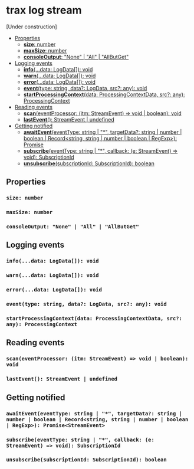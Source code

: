 
# trax log stream

[Under construction]

<!-- Table of content -->
* [Properties](#properties)
    + [**size**: number](#size)
    + [**maxSize**: number](#maxSize)
    + [**consoleOutput**: "None" | "All" | "AllButGet"](#consoleOutput)
* [Logging events](#log-events)
    + [**info**(...data: LogData[]): void](#info)
    + [**warn**(...data: LogData[]): void](#warn)
    + [**error**(...data: LogData[]): void](#error)
    + [**event**(type: string, data?: LogData, src?: any): void](#event)
    + [**startProcessingContext**(data: ProcessingContextData, src?: any): ProcessingContext](#startProcessingContext)
* [Reading events](#read-events)
    + [**scan**(eventProcessor: (itm: StreamEvent) => void | boolean): void](#scan)
    + [**lastEvent**(): StreamEvent | undefined](#lastEvent)
* [Getting notified](#notification)
    + [**awaitEvent**(eventType: string | "*", targetData?: string | number | boolean | Record<string, string | number | boolean | RegExp>): Promise<StreamEvent>](#awaitEvent)
    + [**subscribe**(eventType: string | "*", callback: (e: StreamEvent) => void): SubscriptionId](#subscribe)
    + [**unsubscribe**(subscriptionId: SubscriptionId): boolean](#unsubscribe)

## <a id="properties"></a> Properties
### <a id="size"></a>```size: number```
### <a id="maxSize"></a>```maxSize: number```
### <a id="consoleOutput"></a>```consoleOutput: "None" | "All" | "AllButGet"```

## <a id="log-events"></a> Logging events
### <a id="info"></a>```info(...data: LogData[]): void```
### <a id="warn"></a>```warn(...data: LogData[]): void```
### <a id="error"></a>```error(...data: LogData[]): void```
### <a id="event"></a>```event(type: string, data?: LogData, src?: any): void```
### <a id="startProcessingContext"></a>```startProcessingContext(data: ProcessingContextData, src?: any): ProcessingContext```

## <a id="read-events"></a> Reading events
### <a id="scan"></a>```scan(eventProcessor: (itm: StreamEvent) => void | boolean): void```
### <a id="lastEvent"></a>```lastEvent(): StreamEvent | undefined```

## <a id="notification"></a> Getting notified
### <a id="awaitEvent"></a>```awaitEvent(eventType: string | "*", targetData?: string | number | boolean | Record<string, string | number | boolean | RegExp>): Promise<StreamEvent>```
### <a id="subscribe"></a>```subscribe(eventType: string | "*", callback: (e: StreamEvent) => void): SubscriptionId```
### <a id="unsubscribe"></a>```unsubscribe(subscriptionId: SubscriptionId): boolean```

